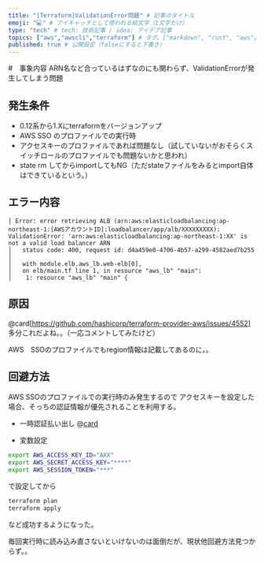 ```yaml
---
title: "[Terraform]ValidationError問題" # 記事のタイトル
emoji: "💻" # アイキャッチとして使われる絵文字（1文字だけ）
type: "tech" # tech: 技術記事 / idea: アイデア記事
topics: ["aws","awscli","terraform"] # タグ。["markdown", "rust", "aws"]のように指定する
published: true # 公開設定（falseにすると下書き）
---
```



#　事象内容
ARN名など合っているはずなのにも関わらず、ValidationErrorが発生してしまう問題

## 発生条件
- 0.12系から1.Xにterraformをバージョンアップ
- AWS SSO のプロファイルでの実行時
- アクセスキーのプロファイルであれば問題なし（試していないがおそらくスイッチロールのプロファイルでも問題ないかと思われ）
- state rm してからimportしてもNG（ただstateファイルをみるとimport自体はできているという。）

## エラー内容
```
│ Error: error retrieving ALB (arn:aws:elasticloadbalancing:ap-northeast-1:[AWSアカウントID]:loadbalancer/app/alb/XXXXXXXXX): ValidationError: 'arn:aws:elasticloadbalancing:ap-northeast-1:XX' is not a valid load balancer ARN
│ 	status code: 400, request id: d4a459e0-4706-4b57-a299-4582aed7b255
│
│   with module.elb.aws_lb.web-elb[0],
│   on elb/main.tf line 1, in resource "aws_lb" "main":
│    1: resource "aws_lb" "main" {
```




## 原因

@card[https://github.com/hashicorp/terraform-provider-aws/issues/4552]
多分これだよね。。（一応コメントしてみたけど）

AWS　SSOのプロファイルでもregion情報は記載してあるのに。。


## 回避方法

AWS SSOのプロファイルでの実行時のみ発生するので
アクセスキーを設定した場合、そっちの認証情報が優先されることを利用する。

- 一時認証払い出し
@[card](https://docs.aws.amazon.com/singlesignon/latest/userguide/howtogetcredentials.html?icmpid=docs_sso_user_portal)


- 変数設定

```sh
export AWS_ACCESS_KEY_ID="AXX"
export AWS_SECRET_ACCESS_KEY="****"
export AWS_SESSION_TOKEN="***"
```

で設定してから

```sh
terraform plan
terraform apply
```
など成功するようになった。

毎回実行時に読み込み直さないといけないのは面倒だが、現状他回避方法見つからず。。